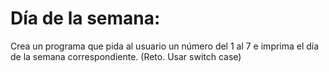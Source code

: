  # Día de la semana: 
 Crea un programa que pida al usuario un número del 1 al 7 e imprima el día de la semana correspondiente. (Reto. Usar switch case)
